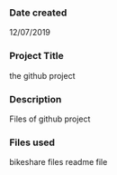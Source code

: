 ### Date created
12/07/2019

### Project Title
the github project

### Description
Files of github project

### Files used
bikeshare files
readme file
